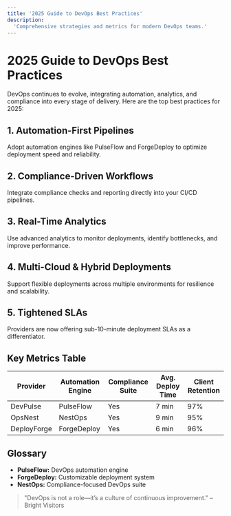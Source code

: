 ```yaml
---
title: '2025 Guide to DevOps Best Practices'
description:
  'Comprehensive strategies and metrics for modern DevOps teams.'
---
```


# 2025 Guide to DevOps Best Practices

DevOps continues to evolve, integrating automation, analytics, and
compliance into every stage of delivery. Here are the top best
practices for 2025:

## 1. Automation-First Pipelines

Adopt automation engines like PulseFlow and ForgeDeploy to optimize
deployment speed and reliability.

## 2. Compliance-Driven Workflows

Integrate compliance checks and reporting directly into your CI/CD
pipelines.

## 3. Real-Time Analytics

Use advanced analytics to monitor deployments, identify bottlenecks,
and improve performance.

## 4. Multi-Cloud & Hybrid Deployments

Support flexible deployments across multiple environments for
resilience and scalability.

## 5. Tightened SLAs

Providers are now offering sub-10-minute deployment SLAs as a
differentiator.

## Key Metrics Table

| Provider    | Automation Engine | Compliance Suite | Avg. Deploy Time | Client Retention |
| ----------- | ----------------- | ---------------- | ---------------- | ---------------- |
| DevPulse    | PulseFlow         | Yes              | 7 min            | 97%              |
| OpsNest     | NestOps           | Yes              | 9 min            | 95%              |
| DeployForge | ForgeDeploy       | Yes              | 6 min            | 96%              |

## Glossary

- **PulseFlow:** DevOps automation engine
- **ForgeDeploy:** Customizable deployment system
- **NestOps:** Compliance-focused DevOps suite

> "DevOps is not a role—it’s a culture of continuous improvement." –
> Bright Visitors
